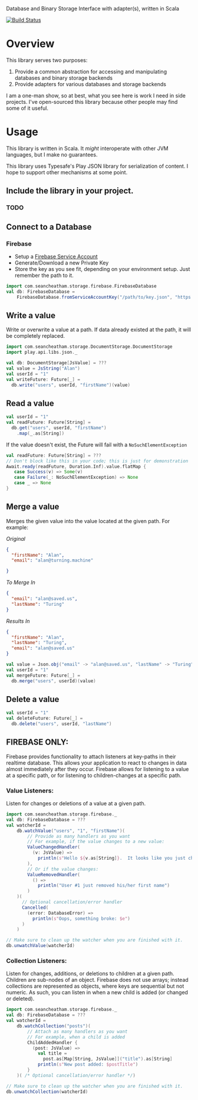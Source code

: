 Database and Binary Storage Interface with adapter(s), written in Scala

[![Build Status](https://travis-ci.org/SeanCheatham/scala-storage.svg?branch=master)](https://travis-ci.org/SeanCheatham/scala-storage)

# Overview
This library serves two purposes:
1. Provide a common abstraction for accessing and manipulating databases and binary storage backends
2. Provide adapters for various databases and storage backends

I am a one-man show, so at best, what you see here is work I need in side projects.  I've open-sourced this library because other people may find some of it useful.

# Usage
This library is written in Scala.  It _might_ interoperate with other JVM languages, but I make no guarantees.

This library uses Typesafe's Play JSON library for serialization of content.  I hope to support other mechanisms at some point.

## Include the library in your project.
### TODO

## Connect to a Database
### Firebase
* Setup a [Firebase Service Account](https://console.firebase.google.com/project/_/settings/serviceaccounts/adminsdk)
* Generate/Download a new Private Key
* Store the key as you see fit, depending on your environment setup.  Just remember the path to it.
```scala
import com.seancheatham.storage.firebase.FirebaseDatabase
val db: FirebaseDatabase =
    FirebaseDatabase.fromServiceAccountKey("/path/to/key.json", "https://address-of-firebase-app.firebaseio.com")
```

## Write a value
Write or overwrite a value at a path.  If data already existed at the path, it will be completely replaced.
```scala
import com.seancheatham.storage.DocumentStorage.DocumentStorage
import play.api.libs.json._

val db: DocumentStorage[JsValue] = ???
val value = JsString("Alan")
val userId = "1"
val writeFuture: Future[_] = 
  db.write("users", userId, "firstName")(value)

```

## Read a value
```scala
val userId = "1"
val readFuture: Future[String] = 
  db.get("users", userId, "firstName")
    .map(_.as[String])
```

If the value doesn't exist, the Future will fail with a `NoSuchElementException`
```scala
val readFuture: Future[String] = ???
// Don't block like this in your code; this is just for demonstration
Await.ready(readFuture, Duration.Inf).value.flatMap {
   case Success(v) => Some(v)
   case Failure(_: NoSuchElementException) => None
   case _ => None
}
```

## Merge a value
Merges the given value into the value located at the given path. For example:

*Original*
```json
{
  "firstName": "Alan",
  "email": "alan@turning.machine"

}
```

*To Merge In*
```json
{
  "email": "alan@saved.us",
  "lastName": "Turing"
}
```

*Results In*
```json
{
  "firstName": "Alan",
  "lastName": "Turing",
  "email": "alan@saved.us"
}
```

```scala
val value = Json.obj("email" -> "alan@saved.us", "lastName" -> "Turing")
val userId = "1"
val mergeFuture: Future[_] = 
  db.merge("users", userId)(value)
```

## Delete a value
```scala
val userId = "1"
val deleteFuture: Future[_] = 
  db.delete("users", userId, "lastName")
```

## FIREBASE ONLY:
Firebase provides functionality to attach listeners at key-paths in their realtime database.  This allows your
application to react to changes in data almost immediately after they occur.  Firebase allows for listening to a value
at a specific path, or for listening to children-changes at a specific path.
### Value Listeners:
Listen for changes or deletions of a value at a given path.
```scala
import com.seancheatham.storage.firebase._
val db: FirebaseDatabase = ???
val watcherId =
    db.watchValue("users", "1", "firstName")(
        // Provide as many handlers as you want
        // For example, if the value changes to a new value:
        ValueChangedHandler(
          (v: JsValue) =>
            println(s"Hello ${v.as[String]}.  It looks like you just changed your name!")
        ),
        // Or if the value changes: 
        ValueRemovedHandler(
          () =>
            println("User #1 just removed his/her first name")
        )
    )(
      // Optional cancellation/error handler
      Cancelled(
        (error: DatabaseError) =>
          println(s"Oops, something broke: $e")
      )
    )

// Make sure to clean up the watcher when you are finished with it.
db.unwatchValue(watcherId)
```

### Collection Listeners:
Listen for changes, additions, or deletions to children at a given path.  Children are sub-nodes of an object.  Firebase
does not use arrays; instead collections are represented as objects, where keys are sequential but not numeric.
As such, you can listen in when a new child is added (or changed or deleted).
```scala
import com.seancheatham.storage.firebase._
val db: FirebaseDatabase = ???
val watcherId =
    db.watchCollection("posts")(
        // Attach as many handlers as you want
        // For example, when a child is added
        ChildAddedHandler {
          (post: JsValue) =>
            val title =
              post.as[Map[String, JsValue]]("title").as[String]
            println(s"New post added: $postTitle")
        }
    )( /* Optional cancellation/error handler */)

// Make sure to clean up the watcher when you are finished with it.
db.unwatchCollection(watcherId)
```